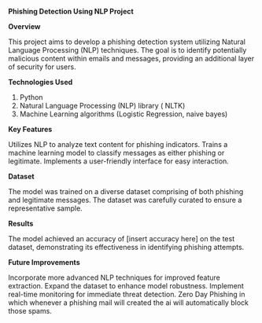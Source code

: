 **Phishing Detection Using NLP Project**

**Overview**

This project aims to develop a phishing detection system utilizing Natural Language Processing (NLP) techniques. The goal is to identify potentially malicious content within emails and messages, providing an additional layer of security for users.

**Technologies Used**

1. Python
2. Natural Language Processing (NLP) library ( NLTK)
3. Machine Learning algorithms (Logistic Regression, naive bayes)

**Key Features**

Utilizes NLP to analyze text content for phishing indicators.
Trains a machine learning model to classify messages as either phishing or legitimate.
Implements a user-friendly interface for easy interaction.

**Dataset**

The model was trained on a diverse dataset comprising of both phishing and legitimate messages. The dataset was carefully curated to ensure a representative sample.

**Results**

The model achieved an accuracy of [insert accuracy here] on the test dataset, demonstrating its effectiveness in identifying phishing attempts.

**Future Improvements**

Incorporate more advanced NLP techniques for improved feature extraction.
Expand the dataset to enhance model robustness.
Implement real-time monitoring for immediate threat detection.
Zero Day Phishing in which whenever a phishing mail will created the ai will automatically block those spams.
